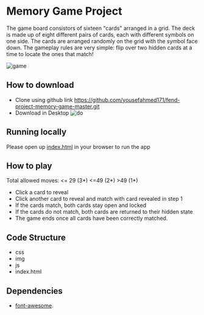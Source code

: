 # Memory Game Project

The game board consistors of sixteen "cards" arranged in a grid. The deck is made up of eight different pairs of cards, each with different symbols on one side. The cards are arranged randomly on the grid with the symbol face down. The gameplay rules are very simple: flip over two hidden cards at a time to locate the ones that match!

![game](https://user-images.githubusercontent.com/18569417/38905617-0abf83a6-42b2-11e8-8e25-f24066dce115.PNG)

## How to download

* Clone using github link https://github.com/yousefahmed171/fend-project-memory-game-master.git 
* Download in Desktop 
![do](https://user-images.githubusercontent.com/18569417/38905633-212c4232-42b2-11e8-9684-4e3a6cba7443.PNG)

## Running locally

Please open up [index.html](index.html) in your browser to run the app

## How to play

Total allowed moves: <= 29 (3\*)  <=49 (2\*) >49 (1\*)

- Click a card to reveal
- Click another card to reveal and match with card revealed in step 1
- If the cards match, both cards stay open and locked
- If the cards do not match, both cards are returned to their hidden state
- The game ends once all cards have been correctly matched.

## Code Structure

* css
* img
* js
* index.html

## Dependencies

*  [font-awesome](https://fontawesome.com).
